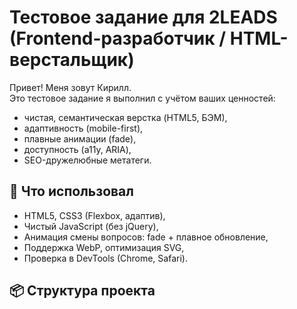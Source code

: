 # Тестовое задание для 2LEADS (Frontend-разработчик / HTML-верстальщик)

Привет! Меня зовут Кирилл.  
Это тестовое задание я выполнил с учётом ваших ценностей:  
- чистая, семантическая верстка (HTML5, БЭМ),  
- адаптивность (mobile-first),  
- плавные анимации (fade),  
- доступность (a11y, ARIA),  
- SEO-дружелюбные метатеги.

## 🔧 Что использовал
- HTML5, CSS3 (Flexbox, адаптив),  
- Чистый JavaScript (без jQuery),  
- Анимация смены вопросов: fade + плавное обновление,  
- Поддержка WebP, оптимизация SVG,  
- Проверка в DevTools (Chrome, Safari).

## 📦 Структура проекта